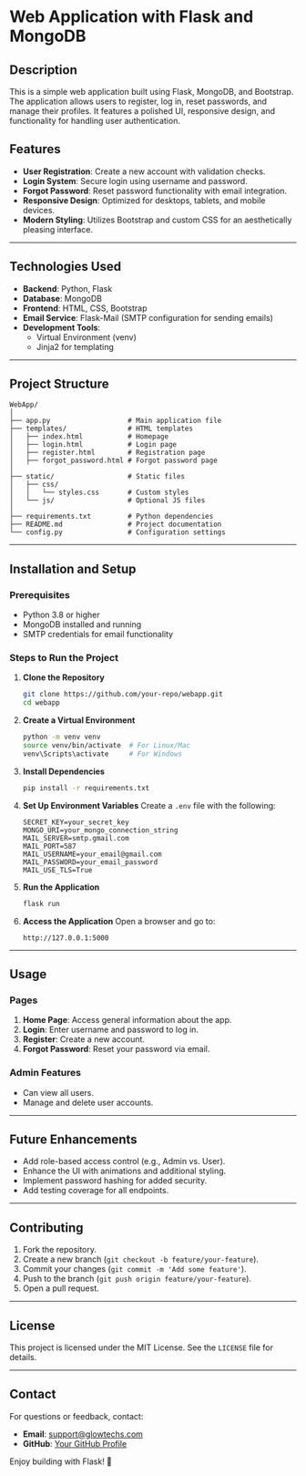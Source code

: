 # Web Application with Flask and MongoDB

## Description
This is a simple web application built using Flask, MongoDB, and Bootstrap. The application allows users to register, log in, reset passwords, and manage their profiles. It features a polished UI, responsive design, and functionality for handling user authentication.

## Features
- **User Registration**: Create a new account with validation checks.
- **Login System**: Secure login using username and password.
- **Forgot Password**: Reset password functionality with email integration.
- **Responsive Design**: Optimized for desktops, tablets, and mobile devices.
- **Modern Styling**: Utilizes Bootstrap and custom CSS for an aesthetically pleasing interface.

---

## Technologies Used
- **Backend**: Python, Flask
- **Database**: MongoDB
- **Frontend**: HTML, CSS, Bootstrap
- **Email Service**: Flask-Mail (SMTP configuration for sending emails)
- **Development Tools**: 
  - Virtual Environment (venv)
  - Jinja2 for templating

---

## Project Structure
```
WebApp/
│
├── app.py                   # Main application file
├── templates/               # HTML templates
│   ├── index.html           # Homepage
│   ├── login.html           # Login page
│   ├── register.html        # Registration page
│   ├── forgot_password.html # Forgot password page
│
├── static/                  # Static files
│   ├── css/
│   │   └── styles.css       # Custom styles
│   └── js/                  # Optional JS files
│
├── requirements.txt         # Python dependencies
├── README.md                # Project documentation
└── config.py                # Configuration settings
```

---

## Installation and Setup

### Prerequisites
- Python 3.8 or higher
- MongoDB installed and running
- SMTP credentials for email functionality

### Steps to Run the Project

1. **Clone the Repository**
   ```bash
   git clone https://github.com/your-repo/webapp.git
   cd webapp
   ```

2. **Create a Virtual Environment**
   ```bash
   python -m venv venv
   source venv/bin/activate  # For Linux/Mac
   venv\Scripts\activate     # For Windows
   ```

3. **Install Dependencies**
   ```bash
   pip install -r requirements.txt
   ```

4. **Set Up Environment Variables**
   Create a `.env` file with the following:
   ```
   SECRET_KEY=your_secret_key
   MONGO_URI=your_mongo_connection_string
   MAIL_SERVER=smtp.gmail.com
   MAIL_PORT=587
   MAIL_USERNAME=your_email@gmail.com
   MAIL_PASSWORD=your_email_password
   MAIL_USE_TLS=True
   ```

5. **Run the Application**
   ```bash
   flask run
   ```

6. **Access the Application**
   Open a browser and go to:
   ```
   http://127.0.0.1:5000
   ```

---

## Usage

### Pages
1. **Home Page**: Access general information about the app.
2. **Login**: Enter username and password to log in.
3. **Register**: Create a new account.
4. **Forgot Password**: Reset your password via email.

### Admin Features
- Can view all users.
- Manage and delete user accounts.

---

## Future Enhancements
- Add role-based access control (e.g., Admin vs. User).
- Enhance the UI with animations and additional styling.
- Implement password hashing for added security.
- Add testing coverage for all endpoints.

---

## Contributing
1. Fork the repository.
2. Create a new branch (`git checkout -b feature/your-feature`).
3. Commit your changes (`git commit -m 'Add some feature'`).
4. Push to the branch (`git push origin feature/your-feature`).
5. Open a pull request.

---

## License
This project is licensed under the MIT License. See the `LICENSE` file for details.

---

## Contact
For questions or feedback, contact:
- **Email**: support@glowtechs.com
- **GitHub**: [Your GitHub Profile](https://github.com/your-profile) 

Enjoy building with Flask! 🎉